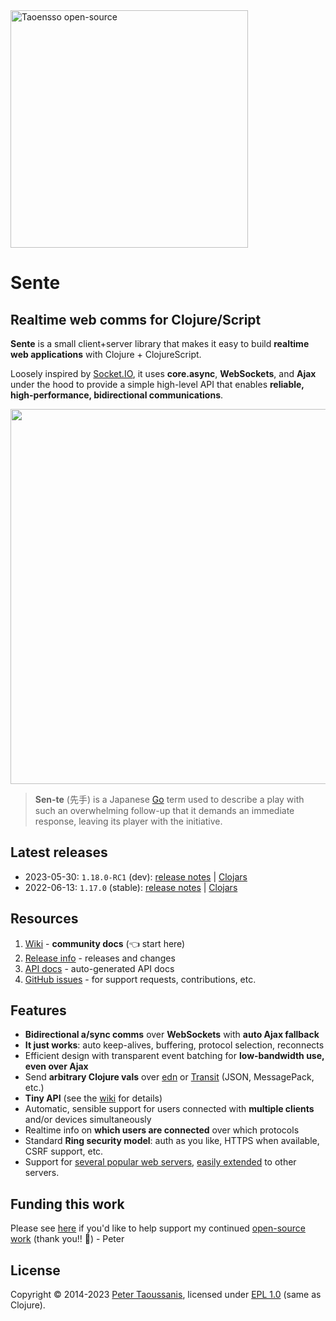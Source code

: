 <a href="https://www.taoensso.com/clojure" title="More stuff by @ptaoussanis at www.taoensso.com">
<img src="https://www.taoensso.com/taoensso-open-source.png" alt="Taoensso open-source" width="380""/></a>

# Sente

## Realtime web comms for Clojure/Script

**Sente** is a small client+server library that makes it easy to build **realtime web applications** with Clojure + ClojureScript.

Loosely inspired by [Socket.IO](https://socket.io/), it uses **core.async**, **WebSockets**, and **Ajax** under the hood to provide a simple high-level API that enables **reliable, high-performance, bidirectional communications**.

<img src="https://raw.githubusercontent.com/ptaoussanis/sente/master/hero.jpg" width="600">

> **Sen-te** (先手) is a Japanese [Go](https://en.wikipedia.org/wiki/Go_(game)) term used to describe a play with such an overwhelming follow-up that it demands an immediate response, leaving its player with the initiative.

## Latest releases

- 2023-05-30: `1.18.0-RC1` (dev): [release notes](https://github.com/ptaoussanis/sente/releases/tag/v1.18.0-RC1) | [Clojars](https://clojars.org/com.taoensso/sente/versions/1.18.0-RC1)
- 2022-06-13: `1.17.0`  (stable): [release notes](https://github.com/ptaoussanis/sente/releases/tag/v1.17.0) | [Clojars](https://clojars.org/com.taoensso/sente/versions/1.17.0)

<!--- [![tests][tests badge]][tests status] -->

## Resources
1. [Wiki][wiki] - **community docs** (👈 start here)
1. [Release info][] - releases and changes
1. [API docs][] - auto-generated API docs
1. [GitHub issues][] - for support requests, contributions, etc.

## Features

* **Bidirectional a/sync comms** over **WebSockets** with **auto Ajax fallback**
* **It just works**: auto keep-alives, buffering, protocol selection, reconnects
* Efficient design with transparent event batching for **low-bandwidth use, even over Ajax**
* Send **arbitrary Clojure vals** over [edn](https://github.com/edn-format/edn
) or [Transit](https://github.com/cognitect/transit-clj) (JSON, MessagePack, etc.)
* **Tiny API** (see the [wiki][] for details)
* Automatic, sensible support for users connected with **multiple clients** and/or devices simultaneously
* Realtime info on **which users are connected** over which protocols
* Standard **Ring security model**: auth as you like, HTTPS when available, CSRF support, etc.
* Support for [several popular web servers](https://github.com/ptaoussanis/sente/tree/master/src/taoensso/sente/server_adapters), [easily extended](https://github.com/ptaoussanis/sente/blob/master/src/taoensso/sente/interfaces.cljc) to other servers.

## Funding this work

Please see [here][funding] if you'd like to help support my continued [open-source work][] (thank you!! 🙏) - Peter

## License

Copyright &copy; 2014-2023 [Peter Taoussanis][], licensed under [EPL 1.0][] (same as Clojure).

<!--- Common links -->
[wiki]: ../../wiki
[Release info]: ../../releases
[GitHub issues]: ../../issues
[funding]: https://taoensso.com/clojure/backers
[EPL 1.0]: LICENSE
[Peter Taoussanis]: https://www.taoensso.com
[open-source work]: https://www.taoensso.com/clojure

<!--- Repo links -->
[API docs]: http://ptaoussanis.github.io/sente/
[tests badge]: https://github.com/ptaoussanis/sente/actions/workflows/tests.yml/badge.svg
[tests status]: https://github.com/ptaoussanis/sente/actions/workflows/tests.yml